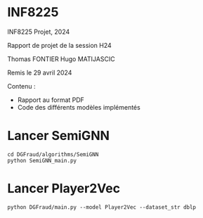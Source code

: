 # INF8225
INF8225 Projet, 2024

Rapport de projet de la session H24

Thomas FONTIER 
Hugo MATIJASCIC

Remis le 29 avril 2024

Contenu :

- Rapport au format PDF
- Code des différents modèles implémentés

# Lancer SemiGNN

    cd DGFraud/algorithms/SemiGNN
    python SemiGNN_main.py

# Lancer Player2Vec 

    python DGFraud/main.py --model Player2Vec --dataset_str dblp 